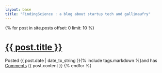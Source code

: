 ```yaml
---
layout: base
title: "FindingScience : a blog about startup tech and gallimaufry"
---
```


{% for post in site.posts offset: 0 limit: 10 %}
# <a class="opbandit" href='{{ post.id }}.html'>{{ post.title }}</a>
<span id="date">Posted {{ post.date | date_to_string }}{% include tags.markdown %}and has <a href="{{ post.id }}.html#disqus_thread">Comments</a></span>
  {{ post.content }}
<span class="padding"></span>
{% endfor %}


<script type="text/javascript">
  _veroq.push(['track', 'visited_home_page']);
</script>